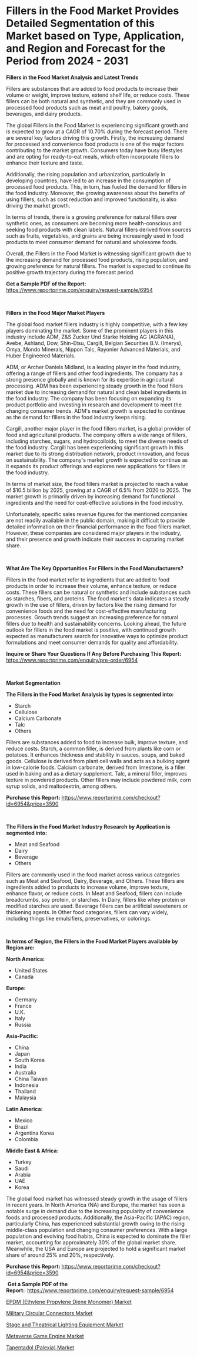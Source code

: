<p><h1>Fillers in the Food Market Provides Detailed Segmentation of this Market based on Type, Application, and Region and Forecast for the Period from 2024 - 2031</h1></p><p><strong>Fillers in the Food Market Analysis and Latest Trends</strong></p>
<p><p>Fillers are substances that are added to food products to increase their volume or weight, improve texture, extend shelf life, or reduce costs. These fillers can be both natural and synthetic, and they are commonly used in processed food products such as meat and poultry, bakery goods, beverages, and dairy products.</p><p>The global Fillers in the Food Market is experiencing significant growth and is expected to grow at a CAGR of 10.70% during the forecast period. There are several key factors driving this growth. Firstly, the increasing demand for processed and convenience food products is one of the major factors contributing to the market growth. Consumers today have busy lifestyles and are opting for ready-to-eat meals, which often incorporate fillers to enhance their texture and taste.</p><p>Additionally, the rising population and urbanization, particularly in developing countries, have led to an increase in the consumption of processed food products. This, in turn, has fueled the demand for fillers in the food industry. Moreover, the growing awareness about the benefits of using fillers, such as cost reduction and improved functionality, is also driving the market growth.</p><p>In terms of trends, there is a growing preference for natural fillers over synthetic ones, as consumers are becoming more health-conscious and seeking food products with clean labels. Natural fillers derived from sources such as fruits, vegetables, and grains are being increasingly used in food products to meet consumer demand for natural and wholesome foods.</p><p>Overall, the Fillers in the Food Market is witnessing significant growth due to the increasing demand for processed food products, rising population, and growing preference for natural fillers. The market is expected to continue its positive growth trajectory during the forecast period.</p></p>
<p><strong>Get a Sample PDF of the Report:&nbsp;</strong> <a href="https://www.reportprime.com/enquiry/request-sample/6954">https://www.reportprime.com/enquiry/request-sample/6954</a></p>
<p>&nbsp;</p>
<p><strong>Fillers in the Food Major Market Players</strong></p>
<p><p>The global food market fillers industry is highly competitive, with a few key players dominating the market. Some of the prominent players in this industry include ADM, Z&S Zucker Und Starke Holding AG (AGRANA), Avebe, Ashland, Dow, Shin-Etsu, Cargill, Belgian Securities B.V. (Imerys), Omya, Mondo Minerals, Nippon Talc, Rayonier Advanced Materials, and Huber Engineered Materials.</p><p>ADM, or Archer Daniels Midland, is a leading player in the food industry, offering a range of fillers and other food ingredients. The company has a strong presence globally and is known for its expertise in agricultural processing. ADM has been experiencing steady growth in the food fillers market due to increasing demand for natural and clean label ingredients in the food industry. The company has been focusing on expanding its product portfolio and investing in research and development to meet the changing consumer trends. ADM's market growth is expected to continue as the demand for fillers in the food industry keeps rising.</p><p>Cargill, another major player in the food fillers market, is a global provider of food and agricultural products. The company offers a wide range of fillers, including starches, sugars, and hydrocolloids, to meet the diverse needs of the food industry. Cargill has been experiencing significant growth in this market due to its strong distribution network, product innovation, and focus on sustainability. The company's market growth is expected to continue as it expands its product offerings and explores new applications for fillers in the food industry.</p><p>In terms of market size, the food fillers market is projected to reach a value of $10.5 billion by 2025, growing at a CAGR of 6.5% from 2020 to 2025. The market growth is primarily driven by increasing demand for functional ingredients and the need for cost-effective solutions in the food industry.</p><p>Unfortunately, specific sales revenue figures for the mentioned companies are not readily available in the public domain, making it difficult to provide detailed information on their financial performance in the food fillers market. However, these companies are considered major players in the industry, and their presence and growth indicate their success in capturing market share.</p></p>
<p>&nbsp;</p>
<p><strong>What Are The Key Opportunities For Fillers in the Food Manufacturers?</strong></p>
<p><p>Fillers in the food market refer to ingredients that are added to food products in order to increase their volume, enhance texture, or reduce costs. These fillers can be natural or synthetic and include substances such as starches, fibers, and proteins. The food market's data indicates a steady growth in the use of fillers, driven by factors like the rising demand for convenience foods and the need for cost-effective manufacturing processes. Growth trends suggest an increasing preference for natural fillers due to health and sustainability concerns. Looking ahead, the future outlook for fillers in the food market is positive, with continued growth expected as manufacturers search for innovative ways to optimize product formulations and meet consumer demands for quality and affordability.</p></p>
<p><strong>Inquire or Share Your Questions If Any Before Purchasing This Report:</strong> <a href="https://www.reportprime.com/enquiry/pre-order/6954">https://www.reportprime.com/enquiry/pre-order/6954</a></p>
<p>&nbsp;</p>
<p><strong>Market Segmentation</strong></p>
<p><strong>The Fillers in the Food Market Analysis by types is segmented into:</strong></p>
<p><ul><li>Starch</li><li>Cellulose</li><li>Calcium Carbonate</li><li>Talc</li><li>Others</li></ul></p>
<p><p>Fillers are substances added to food to increase bulk, improve texture, and reduce costs. Starch, a common filler, is derived from plants like corn or potatoes. It enhances thickness and stability in sauces, soups, and baked goods. Cellulose is derived from plant cell walls and acts as a bulking agent in low-calorie foods. Calcium carbonate, derived from limestone, is a filler used in baking and as a dietary supplement. Talc, a mineral filler, improves texture in powdered products. Other fillers may include powdered milk, corn syrup solids, and maltodextrin, among others.</p></p>
<p><strong>Purchase this Report:&nbsp;</strong><a href="https://www.reportprime.com/checkout?id=6954&price=3590">https://www.reportprime.com/checkout?id=6954&price=3590</a></p>
<p>&nbsp;</p>
<p><strong>The Fillers in the Food Market Industry Research by Application is segmented into:</strong></p>
<p><ul><li>Meat and Seafood</li><li>Dairy</li><li>Beverage</li><li>Others</li></ul></p>
<p><p>Fillers are commonly used in the food market across various categories such as Meat and Seafood, Dairy, Beverage, and Others. These fillers are ingredients added to products to increase volume, improve texture, enhance flavor, or reduce costs. In Meat and Seafood, fillers can include breadcrumbs, soy protein, or starches. In Dairy, fillers like whey protein or modified starches are used. Beverage fillers can be artificial sweeteners or thickening agents. In Other food categories, fillers can vary widely, including things like emulsifiers, preservatives, or colorings.</p></p>
<p>&nbsp;</p>
<p><strong>In terms of Region, the Fillers in the Food Market Players available by Region are:</strong></p>
<p>
    <p> <strong> North America: </strong>
        <ul>
            <li>United States</li>
            <li>Canada</li>
        </ul>
        </p> 
    <p> <strong> Europe: </strong>
        <ul>
            <li>Germany</li>
            <li>France</li>
            <li>U.K.</li>
            <li>Italy</li>
            <li>Russia</li>
        </ul>
        </p> 
    <p> <strong> Asia-Pacific: </strong>
        <ul>
            <li>China</li>
            <li>Japan</li>
            <li>South Korea</li>
            <li>India</li>
            <li>Australia</li>
            <li>China Taiwan</li>
            <li>Indonesia</li>
            <li>Thailand</li>
            <li>Malaysia</li>
        </ul>
        </p> 
    <p> <strong> Latin America: </strong>
        <ul>
            <li>Mexico</li>
            <li>Brazil</li>
            <li>Argentina Korea</li>
            <li>Colombia</li>
        </ul>
        </p> 
    <p> <strong> Middle East & Africa: </strong>
        <ul>
            <li>Turkey</li>
            <li>Saudi</li>
            <li>Arabia</li>
            <li>UAE</li>
            <li>Korea</li>
        </ul>
    </p>
    </p>
<p><p>The global food market has witnessed steady growth in the usage of fillers in recent years. In North America (NA) and Europe, the market has seen a notable surge in demand due to the increasing popularity of convenience foods and processed products. Additionally, the Asia-Pacific (APAC) region, particularly China, has experienced substantial growth owing to the rising middle-class population and changing consumer preferences. With a large population and evolving food habits, China is expected to dominate the filler market, accounting for approximately 30% of the global market share. Meanwhile, the USA and Europe are projected to hold a significant market share of around 25% and 20%, respectively.</p></p>
<p><strong>Purchase this Report: </strong><a href="https://www.reportprime.com/checkout?id=6954&price=3590">https://www.reportprime.com/checkout?id=6954&price=3590</a></p>
<p>&nbsp;<strong>Get a Sample PDF of the Report:&nbsp;&nbsp;</strong><a href="https://www.reportprime.com/enquiry/request-sample/6954">https://www.reportprime.com/enquiry/request-sample/6954</a></p>
<p><strong></strong></p>
<p><p><a href="https://www.linkedin.com/pulse/epdm-ethylene-propylene-diene-monomer-market-analysis-size-tevze?trackingId=zH%2BBgNn4W8FuUn%2Fmzj7rwg%3D%3D">EPDM (Ethylene Propylene Diene Monomer) Market</a></p><p><a href="https://github.com/beatblasta/Market-Research-Report-List-1/blob/main/military-circular-connectors-market.md">Military Circular Connectors Market</a></p><p><a href="https://github.com/jhcraigie/Market-Research-Report-List-1/blob/main/stage-and-theatrical-lighting-equipment-market.md">Stage and Theatrical Lighting Equipment Market</a></p><p><a href="https://medium.com/@josephweaver29/metaverse-game-engine-market-competitive-analysis-market-trends-and-forecast-to-2030-b6ca8fc80ac2">Metaverse Game Engine Market</a></p><p><a href="https://www.linkedin.com/pulse/tapentadol-palexia-market-dynamics-2024-2031-also-its-trends-71bje?trackingId=avO%2Fx351RhuMrp1dI9txbA%3D%3D">Tapentadol (Palexia) Market</a></p></p>